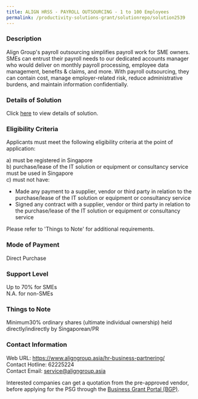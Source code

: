 ```yaml
---
title: ALIGN HRSS - PAYROLL OUTSOURCING - 1 to 100 Employees
permalink: /productivity-solutions-grant/solutionrepo/solution2539
---
```


### Description

Align Group's payroll outsourcing simplifies payroll work for SME owners. SMEs can entrust their payroll needs to our dedicated accounts manager who would deliver on monthly payroll processing, employee data management, benefits & claims, and more. With payroll outsourcing, they can contain cost, manage employer-related risk, reduce administrative burdens, and maintain information confidentially.

### Details of Solution

Click <a href='https://www.gobusiness.gov.sg/images/psg/Align_Group_20210067_Desensitised_Annex_3_Part_4.pdf' target='_blank' rel='noopener'>here</a> to view details of solution.

### Eligibility Criteria

Applicants must meet the following eligibility criteria at the point of application:

a) must be registered in Singapore <br>
b) purchase/lease of the IT solution or equipment or consultancy service must be used in Singapore <br>
c) must not have:
- Made any payment to a supplier, vendor or third party in relation to the purchase/lease of the IT solution or equipment or consultancy service
- Signed any contract with a supplier, vendor or third party in relation to the purchase/lease of the IT solution or equipment or consultancy service

Please refer to 'Things to Note' for additional requirements.

### Mode of Payment
Direct Purchase

### Support Level
Up to 70% for SMEs <br>
N.A. for non-SMEs

### Things to Note
Minimum30% ordinary shares (ultimate individual ownership) held directly/indirectly by Singaporean/PR

### Contact Information
Web URL: https://www.aligngroup.asia/hr-business-partnering/ <br>Contact Hotline: 62225224 <br>Contact Email: service@aligngroup.asia <br>

Interested companies can get a quotation from the pre-approved vendor, before applying for the PSG through the <a target='_blank' rel='noopener' href='https://www.businessgrants.gov.sg/'>Business Grant Portal (BGP)</a>.
